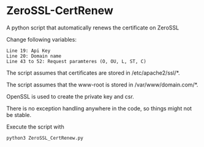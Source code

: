 # ZeroSSL-CertRenew
A python script that automatically renews the certificate on ZeroSSL

Change following variables:

	Line 19: Api Key
	Line 20: Domain name
	Line 43 to 52: Request paramteres (O, OU, L, ST, C)

The script assumes that certificates are stored in /etc/apache2/ssl/*.

The script assumes that the www-root is stored in /var/www/domain.com/*.

OpenSSL is used to create the private key and csr.

There is no exception handling anywhere in the code, so things might not be stable.

Execute the script with

	python3 ZeroSSL_CertRenew.py
